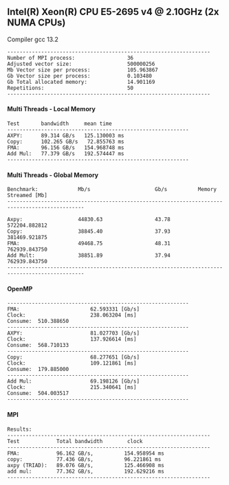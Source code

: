 ## Intel(R) Xeon(R) CPU E5-2695 v4 @ 2.10GHz (2x NUMA CPUs)

Compiler gcc 13.2

    ------------------------------------------------------------------
    Number of MPI process:                 36
    Adjusted vector size:                  500000256
    Mb Vector size per process:            105.963867
    Gb Vector size per process:            0.103480
    Gb Total allocated memory:             14.901169
    Repetitions:                           50
    ------------------------------------------------------------------


#### Multi Threads - Local Memory

    Test       bandwidth     mean time
    -----------------------------------------------------------
    AXPY:      89.314 GB/s   125.130003 ms
    Copy:      102.265 GB/s   72.855763 ms
    FMA:       96.156 GB/s   154.968748 ms
    Add Mul:   77.379 GB/s   192.574447 ms
    -----------------------------------------------------------

#### Multi Threads - Global Memory

    Benchmark:             Mb/s                     Gb/s          Memory Streamed [Mb]
    -----------------------------------------------------------------------------------------------

    Axpy:                  44830.63                 43.78         572204.882812
    Copy:                  38845.40                 37.93         381469.921875
    FMA:                   49468.75                 48.31         762939.843750
    Add Mult:              38851.89                 37.94         762939.843750
    -----------------------------------------------------------------------------------------------

#### OpenMP

    -----------------------------------------------------------
    FMA:                       62.593331 [Gb/s]
    Clock:                     238.063204 [ms]
    Consume:  510.388650
    -----------------------------------------------------------
    AXPY:                      81.027703 [Gb/s]
    Clock:                     137.926614 [ms]
    Consume:  568.710133
    -----------------------------------------------------------
    Copy:                      68.277651 [Gb/s]
    Clock:                     109.121861 [ms]
    Consume:  179.885000
    -----------------------------------------------------------
    Add Mul:                   69.198126 [Gb/s]
    Clock:                     215.340641 [ms]
    Consume:  504.003517
    -----------------------------------------------------------

#### MPI

    Results:
    ------------------------------------------------------------------
    Test            Total bandwidth        clock  
    ------------------------------------------------------------------
    FMA:            96.162 GB/s,          154.958954 ms
    copy:           77.436 GB/s,          96.221861 ms
    axpy (TRIAD):   89.076 GB/s,          125.466908 ms
    add mul:        77.362 GB/s,          192.629216 ms
    ------------------------------------------------------------------





